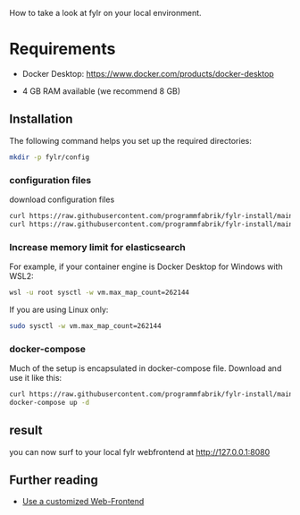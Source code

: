 How to take a look at fylr on your local environment.

# Requirements

* Docker Desktop: https://www.docker.com/products/docker-desktop

* 4 GB RAM available (we recommend 8 GB)

## Installation

The following command helps you set up the required directories:

```bash
mkdir -p fylr/config
```

### configuration files

download configuration files

```bash
curl https://raw.githubusercontent.com/programmfabrik/fylr-install/main/desktop/fylr.yml > flyr/config/fylr.yml
curl https://raw.githubusercontent.com/programmfabrik/fylr-install/main/desktop/execserver.yml > flyr/config/execserver.yml
```

### Increase memory limit for elasticsearch

For example, if your container engine is Docker Desktop for Windows with WSL2:

```bash
wsl -u root sysctl -w vm.max_map_count=262144
```

If you are using Linux only:

```bash
sudo sysctl -w vm.max_map_count=262144
```

### docker-compose

Much of the setup is encapsulated in docker-compose file. Download and use it like this:

```bash
curl https://raw.githubusercontent.com/programmfabrik/fylr-install/main/desktop/docker-compose.yml > docker-compose.yml
docker-compose up -d
```

## result

you can now surf to your local fylr webfrontend at http://127.0.0.1:8080

## Further reading

* [Use a customized Web-Frontend](../customization/webfrontend.md)

